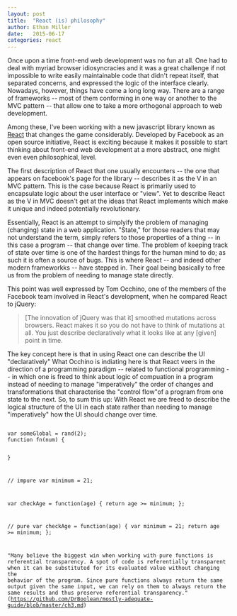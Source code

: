 ```yaml
---
layout: post
title:  "React (is) philosophy"
author: Ethan Miller
date:   2015-06-17 
categories: react
---
```


Once upon a time front-end web development was no fun at all. One had to deal with myriad browser idiosyncracies and it was a great challenge if not impossible to write easily maintainable code that didn't repeat itself, that separated concerns, and expressed the logic of the interface clearly. Nowadays, however, things have come a long long way. There are a range of frameworks -- most of them conforming in one way or another to the MVC pattern -- that allow one to take a more orthogonal approach to web development. 

Among these, I've been working with a new javascript library known as [React](https://facebook.github.io/react/) that changes the game considerably. Developed by Facebook as an open source initiative, React is exciting because it makes it possible to start thinking about front-end web development at a more abstract, one might even even philosophical, level.

The first description of React that one usually encounters -- the one that appears on facebook's page for the library -- describes it as the V in an MVC pattern. This is the case because React is primarily used to encapsulate logic about the user interface or "view". Yet to describe React as the V in MVC doesn't get at the ideas that React implements which make it unique and indeed potentially revolutionary.

Essentially, React is an attempt to simplyify the problem of managing (changing) state in a web application. "State," for those readers that may not understand the term, simply refers to those properties of a thing -- in this case a program -- that change over time. The problem of keeping track of state over time is one of the hardest things for the human mind to do; as such it is often a source of bugs. This is where React -- and indeed other modern frameworkks -- have stepped in. Their goal being basically to free us from the problem of needing to manage state directly. 

This point was well expressed by Tom Occhino, one of the members of the Facebook team involved in React's development, when he compared React to jQuery: 

<blockquote>[The innovation of jQuery was that it] smoothed mutations across browsers. React makes it so you do not have to think of mutations at all. You just describe declaratively what it looks like at any [given] point in time.</blockquote> 

The key concept here is that in using React one can describe the UI "declaratively" What Occhino is indiating here is that React veers in the direction of a programming paradigm -- related to functional programming -- in which one is freed to think about logic of compuation in a program instead of needing to manage "imperatively" the order of changes and transformations that characterise the "control flow"of a program from one state to the next. So, to sum this up: With React we are freed to describe the logical structure of the UI in each state rather than needing to manage "imperatively" how the UI should change over time. 



<code>
var someGlobal = rand(2);
function fn(num) {
	
}

// impure
var minimum = 21;

var checkAge = function(age) {
  return age >= minimum;
};



// pure
var checkAge = function(age) {
  var minimum = 21;
  return age >= minimum;
};		

"Many believe the biggest win when working with pure functions is referential transparency. A spot of code is referentially transparent when it can be substituted for its evaluated value without changing the behavior of the program. Since pure functions always return the same output given the same input, we can rely on them to always return the same results and thus preserve referential transparency." (https://github.com/DrBoolean/mostly-adequate-guide/blob/master/ch3.md)



